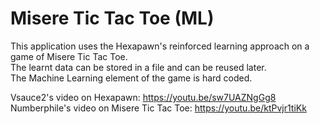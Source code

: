 # Misere Tic Tac Toe (ML)

This application uses the Hexapawn's reinforced learning approach on a game of Misere Tic Tac Toe.  
The learnt data can be stored in a file and can be reused later.  
The Machine Learning element of the game is hard coded.

Vsauce2's video on Hexapawn: https://youtu.be/sw7UAZNgGg8  
Numberphile's video on Misere Tic Tac Toe: https://youtu.be/ktPvjr1tiKk
